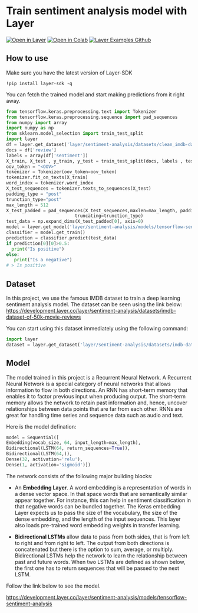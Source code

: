 # Train sentiment analysis model with Layer

[![Open in Layer](https://development.layer.co/assets/badge.svg)](https://development.layer.co/layer/sentiment-analysis) [![Open in Colab](https://colab.research.google.com/assets/colab-badge.svg)](https://colab.research.google.com/github/layerai/examples/blob/main/sentiment-analysis/sentiment_analysis.ipynb) [![Layer Examples Github](https://badgen.net/badge/icon/github?icon=github&label)](https://github.com/layerai/examples/tree/main/sentiment-analysis)

## How to use

Make sure you have the latest version of Layer-SDK
```
!pip install layer-sdk -q
```

You can fetch the trained model and start making predictions from it right away. 
```python
from tensorflow.keras.preprocessing.text import Tokenizer
from tensorflow.keras.preprocessing.sequence import pad_sequences
from numpy import array
import numpy as np
from sklearn.model_selection import train_test_split 
import layer
df = layer.get_dataset('layer/sentiment-analysis/datasets/clean_imdb-dataset-of-50k-movie-reviews').to_pandas()
docs = df['review']
labels = array(df['sentiment'])
X_train, X_test , y_train, y_test = train_test_split(docs, labels , test_size = 0.20, random_state=0)
oov_token = "<OOV>"
tokenizer = Tokenizer(oov_token=oov_token)
tokenizer.fit_on_texts(X_train)
word_index = tokenizer.word_index
X_test_sequences = tokenizer.texts_to_sequences(X_test)
padding_type = "post"
trunction_type="post"
max_length = 512
X_test_padded = pad_sequences(X_test_sequences,maxlen=max_length, padding=padding_type,
                          truncating=trunction_type)
test_data = np.expand_dims(X_test_padded[0], axis=0)
model = layer.get_model('layer/sentiment-analysis/models/tensorflow-sentiment-analysis')
classifier = model.get_train()
prediction = classifier.predict(test_data)
if prediction[0][0]>0.5:
  print("Is positive")
else:
   print("Is a negative")
# > Is positive
```
## Dataset
In this project, we use the famous IMDB dataset to train a deep learning sentiment analysis model. 
The dataset can be seen using the link below: 
https://development.layer.co/layer/sentiment-analysis/datasets/imdb-dataset-of-50k-movie-reviews

You can start using this dataset immediately using the following command: 
```python
import layer
dataset = layer.get_dataset('layer/sentiment-analysis/datasets/imdb-dataset-of-50k-movie-reviews').to_pandas()


```
## Model
The model trained in this project is a Recurrent Neural Network. A Recurrent Neural Network is a special category of neural
networks that allows information to flow in both directions. An RNN has short-term memory that enables it to factor previous 
input when producing output. The short-term memory allows the network to retain past information and, hence, uncover
relationships between data points that are far from each other. RNNs are great for handling time series and sequence data such as audio and text.

Here is the model defination: 
```python
model = Sequential([
Embedding(vocab_size, 64, input_length=max_length),
Bidirectional(LSTM(64, return_sequences=True)),
Bidirectional(LSTM(64,)),
Dense(32, activation='relu'),
Dense(1, activation='sigmoid')])
```
The network consists of the following major building blocks:

- An **Embedding Layer**. A word embedding is a representation of words in a dense vector space. 
  In that space words that are semantically similar appear together. For instance, this can help in sentiment 
  classification in that negative words can be bundled together. The Keras embedding Layer expects us to pass the size of the vocabulary, the size of the dense embedding, and the length 
of the input sequences. This layer also loads pre-trained word embedding weights in transfer learning.


- **Bidirectional LSTMs** allow data to pass from both sides, that is from left to right and from right to left. 
  The output from both directions is concatenated but there is the option to sum, average, or multiply. 
  Bidirectional LSTMs help the network to learn the relationship between past and future words.  When two LSTMs are defined as shown below, the first one has to return sequences that will be passed to the next LSTM.

Follow the link below to see the model. 
  
https://development.layer.co/layer/sentiment-analysis/models/tensorflow-sentiment-analysis